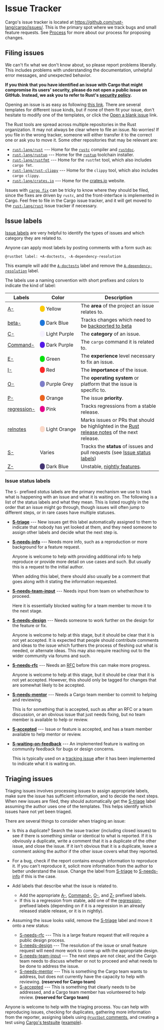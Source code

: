 # Issue Tracker

Cargo's issue tracker is located at
<https://github.com/rust-lang/cargo/issues/>. This is the primary spot where
we track bugs and small feature requests. See [Process] for more about our
process for proposing changes.

## Filing issues

We can't fix what we don't know about, so please report problems liberally.
This includes problems with understanding the documentation, unhelpful error
messages, and unexpected behavior.

**If you think that you have identified an issue with Cargo that might
compromise its users' security, please do not open a public issue on GitHub.
Instead, we ask you to refer to Rust's [security policy].**

Opening an issue is as easy as following [this link][new-issues]. There are
several templates for different issue kinds, but if none of them fit your
issue, don't hesitate to modify one of the templates, or click the [Open a
blank issue] link.

The Rust tools are spread across multiple repositories in the Rust
organization. It may not always be clear where to file an issue. No worries!
If you file in the wrong tracker, someone will either transfer it to the
correct one or ask you to move it. Some other repositories that may be
relevant are:

* [`rust-lang/rust`] --- Home for the [`rustc`] compiler and [`rustdoc`].
* [`rust-lang/rustup`] --- Home for the [`rustup`] toolchain installer.
* [`rust-lang/rustfmt`] --- Home for the `rustfmt` tool, which also includes `cargo fmt`.
* [`rust-lang/rust-clippy`] --- Home for the `clippy` tool, which also includes `cargo clippy`.
* [`rust-lang/crates.io`] --- Home for the [crates.io] website.

Issues with [`cargo fix`] can be tricky to know where they should be filed,
since the fixes are driven by `rustc`, and the front-interface is implemented
in Cargo. Feel free to file in the Cargo issue tracker, and it will get moved
to the [`rust-lang/rust`] issue tracker if necessary.

[Process]: process/index.md
[security policy]: https://www.rust-lang.org/security.html
[new-issues]: https://github.com/rust-lang/cargo/issues/new/choose
[Open a blank issue]: https://github.com/rust-lang/cargo/issues/new
[`rust-lang/rust`]: https://github.com/rust-lang/rust
[`rust-lang/rustup`]: https://github.com/rust-lang/rustup
[`rust-lang/rustfmt`]: https://github.com/rust-lang/rustfmt
[`rust-lang/rust-clippy`]: https://github.com/rust-lang/rust-clippy
[`rustc`]: https://doc.rust-lang.org/rustc/
[`rustdoc`]: https://doc.rust-lang.org/rustdoc/
[`rustup`]: https://rust-lang.github.io/rustup/
[`rust-lang/crates.io`]: https://github.com/rust-lang/crates.io
[crates.io]: https://crates.io/
[`cargo fix`]: https://doc.rust-lang.org/cargo/commands/cargo-fix.html

## Issue labels

[Issue labels] are very helpful to identify the types of issues and which
category they are related to.

Anyone can apply most labels by posting comments with a form such as:

```text
@rustbot label: +A-doctests, -A-dependency-resolution
```

This example will add the [`A-doctests`] label and remove the
[`A-dependency-resolution`] label.

[Issue labels]: https://github.com/rust-lang/cargo/labels
[`A-doctests`]: https://github.com/rust-lang/cargo/labels/A-doctests
[`A-dependency-resolution`]: https://github.com/rust-lang/cargo/labels/A-dependency-resolution

The labels use a naming convention with short prefixes and colors to indicate
the kind of label:

<style>
.label-color {
    border-radius:0.5em;
}
table td:nth-child(2) {
    white-space: nowrap;
}

</style>

| Labels | Color | Description |
|--------|-------|-------------|
| [A-]   | <span class="label-color" style="background-color:#fbca04;">&#x2003;</span>&nbsp;Yellow | The **area** of the project an issue relates to. |
| [beta-] | <span class="label-color" style="background-color:#1e76d9;">&#x2003;</span>&nbsp;Dark Blue | Tracks changes which need to be [backported to beta][beta-backport] |
| [C-] | <span class="label-color" style="background-color:#f5f1fd;">&#x2003;</span>&nbsp;Light Purple | The **category** of an issue. |
| [Command-] | <span class="label-color" style="background-color:#5319e7;">&#x2003;</span>&nbsp;Dark Purple | The `cargo` command it is related to. |
| [E-] | <span class="label-color" style="background-color:#02e10c;">&#x2003;</span>&nbsp;Green | The **experience** level necessary to fix an issue. |
| [I-] | <span class="label-color" style="background-color:#fc2929;">&#x2003;</span>&nbsp;Red | The **importance** of the issue. |
| [O-] | <span class="label-color" style="background-color:#7e7ec8;">&#x2003;</span>&nbsp;Purple Grey | The **operating system** or platform that the issue is specific to. |
| [P-] | <span class="label-color" style="background-color:#eb6420;">&#x2003;</span>&nbsp;Orange | The issue **priority**. |
| [regression-] | <span class="label-color" style="background-color:#e4008a;">&#x2003;</span>&nbsp;Pink | Tracks regressions from a stable release. |
| [relnotes] | <span class="label-color" style="background-color:#fad8c7;">&#x2003;</span>&nbsp;Light Orange | Marks issues or PRs that should be highlighted in the [Rust release notes] of the next release. |
| [S-] | Varies | Tracks the **status** of issues and pull requests (see [Issue status labels](#issue-status-labels)) |
| [Z-] | <span class="label-color" style="background-color:#453574;">&#x2003;</span>&nbsp;Dark Blue | Unstable, [nightly features]. |


[A-]: https://github.com/rust-lang/cargo/labels?q=A
[beta-]: https://github.com/rust-lang/cargo/labels?q=beta
[beta-backport]: https://forge.rust-lang.org/release/backporting.html#beta-backporting-in-rust-langcargo
[C-]: https://github.com/rust-lang/cargo/labels?q=C
[Command-]: https://github.com/rust-lang/cargo/labels?q=Command
[E-]: https://github.com/rust-lang/cargo/labels?q=E
[I-]: https://github.com/rust-lang/cargo/labels?q=I
[nightly features]: https://doc.rust-lang.org/nightly/cargo/reference/unstable.html
[O-]: https://github.com/rust-lang/cargo/labels?q=O
[P-]: https://github.com/rust-lang/cargo/labels?q=P
[regression-]: https://github.com/rust-lang/cargo/labels?q=regression
[relnotes]: https://github.com/rust-lang/cargo/issues?q=label%3Arelnotes
[Rust release notes]: https://github.com/rust-lang/rust/blob/master/RELEASES.md
[S-]: https://github.com/rust-lang/cargo/labels?q=S
[Z-]: https://github.com/rust-lang/cargo/labels?q=nightly

### Issue status labels

The `S-` prefixed *status* labels are the primary mechanism we use to track
what is happening with an issue and what it is waiting on. The following is a
list of the status labels and what they mean. This is listed roughly in the
order that an issue might go through, though issues will often jump to
different steps, or in rare cases have multiple statuses.

* **[S-triage]** --- New issues get this label automatically assigned to them
  to indicate that nobody has yet looked at them, and they need someone to
  assign other labels and decide what the next step is.

* **[S-needs-info]** --- Needs more info, such as a reproduction or more
  background for a feature request.

  Anyone is welcome to help with providing additional info to help reproduce
  or provide more detail on use cases and such. But usually this is a request
  to the initial author.

  When adding this label, there should also usually be a comment that goes
  along with it stating the information requested.

* **[S-needs-team-input]** --- Needs input from team on whether/how to
  proceed.

  Here it is essentially blocked waiting for a team member to move it to the
  next stage.

* **[S-needs-design]** --- Needs someone to work further on the design for the
  feature or fix.

  Anyone is welcome to help at this stage, but it should be clear that it is
  not yet accepted. It is expected that people should contribute comments and
  ideas to the issue which furthers the process of fleshing out what is
  needed, or alternate ideas. This may also require reaching out to the wider
  community via forums and such.

* **[S-needs-rfc]** --- Needs an [RFC] before this can make more progress.

  Anyone is welcome to help at this stage, but it should be clear that it is
  not yet accepted. However, this should only be tagged for changes that are
  somewhat likely to be accepted.

* **[S-needs-mentor]** --- Needs a Cargo team member to commit to helping and
  reviewing.

  This is for something that is accepted, such as after an RFC or a team
  discussion, or an obvious issue that just needs fixing, but no team member
  is available to help or review.

* **[S-accepted]** --- Issue or feature is accepted, and has a team member
  available to help mentor or review.

* **[S-waiting-on-feedback]** --- An implemented feature is waiting on
  community feedback for bugs or design concerns.

  This is typically used on a [tracking issue] after it has been implemented
  to indicate what it is waiting on.


[S-triage]: https://github.com/rust-lang/cargo/labels/S-triage
[S-needs-info]: https://github.com/rust-lang/cargo/labels/S-needs-info
[S-needs-team-input]: https://github.com/rust-lang/cargo/labels/S-needs-team-input
[S-needs-design]: https://github.com/rust-lang/cargo/labels/S-needs-design
[S-needs-rfc]: https://github.com/rust-lang/cargo/labels/S-needs-rfc
[S-needs-mentor]: https://github.com/rust-lang/cargo/labels/S-needs-mentor
[S-accepted]: https://github.com/rust-lang/cargo/labels/S-accepted
[S-waiting-on-feedback]: https://github.com/rust-lang/cargo/labels/S-waiting-on-feedback
[RFC]: https://github.com/rust-lang/rfcs/
[tracking issue]: https://github.com/rust-lang/cargo/labels/C-tracking-issue

## Triaging issues

Triaging issues involves processing issues to assign appropriate labels, make
sure the issue has sufficient information, and to decide the next steps.
When new issues are filed, they should automatically get the [S-triage] label
assuming the author uses one of the templates. This helps identify which
issues have not yet been triaged.

There are several things to consider when triaging an issue:

* Is this a duplicate? Search the issue tracker (including closed issues) to
  see if there is something similar or identical to what is reported. If it is
  obviously a duplicate, write a comment that it is a duplicate of the other
  issue, and close the issue. If it isn't obvious that it is a duplicate,
  leave a comment asking the author if the other issue covers what they reported.

* For a bug, check if the report contains enough information to reproduce it.
  If you can't reproduce it, solicit more information from the author to
  better understand the issue.
  Change the label from [S-triage] to [S-needs-info] if this is the case.

* Add labels that describe what the issue is related to.

    * Add the appropriate [A-], [Command-], [O-], and [Z-] prefixed labels.
    * If this is a regression from stable, add one of the [regression-]
      prefixed labels (depending on if it is a regression in an already
      released stable release, or it is in nightly).

* Assuming the issue looks valid, remove the [S-triage] label and move it onto
  a new status:

  * [S-needs-rfc] --- This is a large feature request that will require a
    public design process.
  * [S-needs-design] --- The resolution of the issue or small feature request
    will need more work to come up with the appropriate design.
  * [S-needs-team-input] --- The next steps are not clear, and the Cargo team
    needs to discuss whether or not to proceed and what needs to be done to
    address the issue.
  * [S-needs-mentor] --- This is something the Cargo team wants to address,
    but does not currently have the capacity to help with reviewing. **(reserved for Cargo team)**
  * [S-accepted] --- This is something that clearly needs to be addressed, and
    a Cargo team member has volunteered to help review. **(reserved for Cargo team)**

Anyone is welcome to help with the triaging process. You can help with
reproducing issues, checking for duplicates, gathering more information from
the reporter, assigning labels using [`@rustbot` comments](#issue-labels), and
creating a test using [Cargo's testsuite] ([example][cargotest-example]).

[Cargo's testsuite]: tests/writing.md
[cargotest-example]: https://github.com/rust-lang/cargo/issues/11628#issuecomment-1411088951
